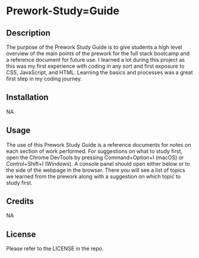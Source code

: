 # Prework-Study=Guide

## Description

The purpose of the Prework Study Guide is to give students a high level overview of the main points of the prework for the full stack bootcamp and a reference document for future use. I learned a lot during this project as this was my first experience with coding in any sort and first exposure to CSS, JavaScript, and HTML. Learning the basics and processes was a great first step in my coding journey.

## Installation

NA

## Usage

The use of this Prework Study Guide is a reference documents for notes on each section of work performed. For suggestions on what to study first, open the Chrome DevTools by pressing Command+Option+I (macOS) or Control+Shift+I (Windows). A console panel should open either below or to the side of the webpage in the browser. There you will see a list of topics we learned from the prework along with a suggestion on which topic to study first.

## Credits

NA

## License

Please refer to the LICENSE in the repo.